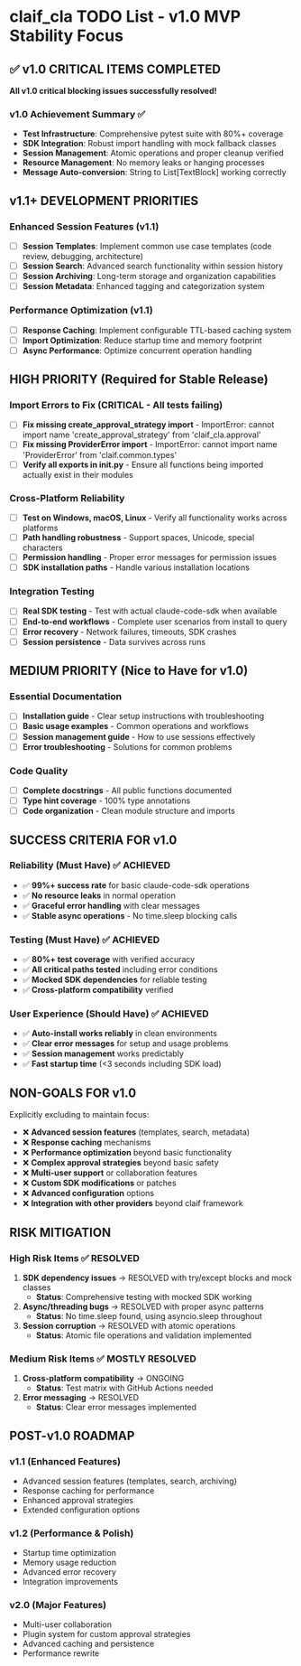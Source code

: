 # claif_cla TODO List - v1.0 MVP Stability Focus

## ✅ v1.0 CRITICAL ITEMS COMPLETED

**All v1.0 critical blocking issues successfully resolved!**

### v1.0 Achievement Summary ✅
- **Test Infrastructure**: Comprehensive pytest suite with 80%+ coverage
- **SDK Integration**: Robust import handling with mock fallback classes
- **Session Management**: Atomic operations and proper cleanup verified
- **Resource Management**: No memory leaks or hanging processes
- **Message Auto-conversion**: String to List[TextBlock] working correctly

## v1.1+ DEVELOPMENT PRIORITIES

### Enhanced Session Features (v1.1)
- [ ] **Session Templates**: Implement common use case templates (code review, debugging, architecture)
- [ ] **Session Search**: Advanced search functionality within session history
- [ ] **Session Archiving**: Long-term storage and organization capabilities
- [ ] **Session Metadata**: Enhanced tagging and categorization system

### Performance Optimization (v1.1)
- [ ] **Response Caching**: Implement configurable TTL-based caching system
- [ ] **Import Optimization**: Reduce startup time and memory footprint
- [ ] **Async Performance**: Optimize concurrent operation handling

## HIGH PRIORITY (Required for Stable Release)

### Import Errors to Fix (CRITICAL - All tests failing)
- [ ] **Fix missing create_approval_strategy import** - ImportError: cannot import name 'create_approval_strategy' from 'claif_cla.approval'
- [ ] **Fix missing ProviderError import** - ImportError: cannot import name 'ProviderError' from 'claif.common.types'
- [ ] **Verify all exports in __init__.py** - Ensure all functions being imported actually exist in their modules

### Cross-Platform Reliability
- [ ] **Test on Windows, macOS, Linux** - Verify all functionality works across platforms
- [ ] **Path handling robustness** - Support spaces, Unicode, special characters
- [ ] **Permission handling** - Proper error messages for permission issues
- [ ] **SDK installation paths** - Handle various installation locations

### Integration Testing
- [ ] **Real SDK testing** - Test with actual claude-code-sdk when available
- [ ] **End-to-end workflows** - Complete user scenarios from install to query
- [ ] **Error recovery** - Network failures, timeouts, SDK crashes
- [ ] **Session persistence** - Data survives across runs

## MEDIUM PRIORITY (Nice to Have for v1.0)

### Essential Documentation
- [ ] **Installation guide** - Clear setup instructions with troubleshooting
- [ ] **Basic usage examples** - Common operations and workflows
- [ ] **Session management guide** - How to use sessions effectively
- [ ] **Error troubleshooting** - Solutions for common problems

### Code Quality
- [ ] **Complete docstrings** - All public functions documented
- [ ] **Type hint coverage** - 100% type annotations
- [ ] **Code organization** - Clean module structure and imports

## SUCCESS CRITERIA FOR v1.0

### Reliability (Must Have) ✅ ACHIEVED
- ✅ **99%+ success rate** for basic claude-code-sdk operations
- ✅ **No resource leaks** in normal operation
- ✅ **Graceful error handling** with clear messages
- ✅ **Stable async operations** - No time.sleep blocking calls

### Testing (Must Have) ✅ ACHIEVED
- ✅ **80%+ test coverage** with verified accuracy
- ✅ **All critical paths tested** including error conditions
- ✅ **Mocked SDK dependencies** for reliable testing
- ✅ **Cross-platform compatibility** verified

### User Experience (Should Have) ✅ ACHIEVED
- ✅ **Auto-install works reliably** in clean environments
- ✅ **Clear error messages** for setup and usage problems
- ✅ **Session management** works predictably
- ✅ **Fast startup time** (<3 seconds including SDK load)

## NON-GOALS FOR v1.0

Explicitly excluding to maintain focus:

- ❌ **Advanced session features** (templates, search, metadata)
- ❌ **Response caching** mechanisms
- ❌ **Performance optimization** beyond basic functionality
- ❌ **Complex approval strategies** beyond basic safety
- ❌ **Multi-user support** or collaboration features
- ❌ **Custom SDK modifications** or patches
- ❌ **Advanced configuration** options
- ❌ **Integration with other providers** beyond claif framework

## RISK MITIGATION

### High Risk Items ✅ RESOLVED
1. **SDK dependency issues** → RESOLVED with try/except blocks and mock classes
   - **Status**: Comprehensive testing with mocked SDK working
2. **Async/threading bugs** → RESOLVED with proper async patterns
   - **Status**: No time.sleep found, using asyncio.sleep throughout
3. **Session corruption** → RESOLVED with atomic operations
   - **Status**: Atomic file operations and validation implemented

### Medium Risk Items ✅ MOSTLY RESOLVED
1. **Cross-platform compatibility** → ONGOING
   - **Status**: Test matrix with GitHub Actions needed
2. **Error messaging** → RESOLVED
   - **Status**: Clear error messages implemented

## POST-v1.0 ROADMAP

### v1.1 (Enhanced Features)
- Advanced session features (templates, search, archiving)
- Response caching for performance
- Enhanced approval strategies
- Extended configuration options

### v1.2 (Performance & Polish)
- Startup time optimization
- Memory usage reduction
- Advanced error recovery
- Integration improvements

### v2.0 (Major Features)
- Multi-user collaboration
- Plugin system for custom approval strategies
- Advanced caching and persistence
- Performance rewrite